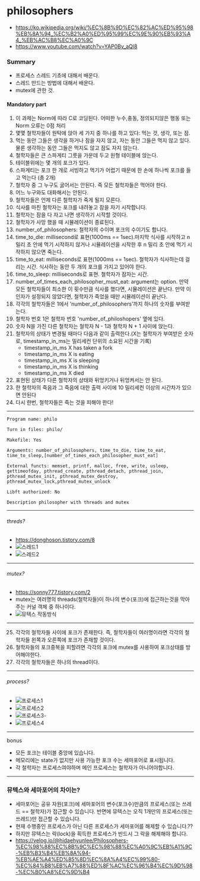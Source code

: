 # philosophers
- https://ko.wikipedia.org/wiki/%EC%8B%9D%EC%82%AC%ED%95%98%EB%8A%94_%EC%B2%A0%ED%95%99%EC%9E%90%EB%93%A4_%EB%AC%B8%EC%A0%9C
- https://www.youtube.com/watch?v=YAP0Bv_aQl8
### Summary
- 프로세스 스레드 기초에 대해서 배운다.
- 스레드 만드는 방법에 대해서 배운다.
- mutex에 관한 것.

#### Mandatory part

1. 이 과제는 Norm에 따라 C로 코딩된다. 어떠한 누수,충동, 정의되지않은 행동 또는 Norm 오류는 0점 처리 
2. 몇몇 철학자들이 원탁에 앉아 세 가지 중 하나를 하고 있다: 먹는 것, 생각, 또는 잠.
3. 먹는 동안 그들은 생각을 하거나 잠을 자지 않고, 자는 동안 그들은 먹지 않고 있다. 물론 생각하는 동안 그들은 먹지도 않고 잠도 자지 않는다.
4. 철학자들은 큰 스파게티 그릇을 가운데 두고 원형 테이블에 앉는다.
5. 테이블위에는 몇 개의 포크가 있다.
6. 스파게티는 포크 한 개로 서빙하고 먹기가 어렵기 때문에 한 손에 하나씩 포크를 들고 먹는다 (총 2개)
7. 철학자 중 그 누구도 굻어서는 안된다. 즉 모든 철학자들은 먹어야 한다.
8. 어느 누구와도 대화해서는 안된다.
9. 철학자들은 언제 다른 철학자가 죽게 될지 모른다.
10. 식사를 마친 철학자는 포크를 내려놓고 잠을 자기 시작합니다.
11. 철학자는 잠을 다 자고 나면 생각하기 시작할 것이다.
12. 철학자가 사망 했을 때 시뮬레이션이 종료된다.
13. number_of_philosophers: 철학자의 수이며 포크의 수이기도 합니다.
14. time_to_die: millisecond로 표현(1000ms == 1sec).마지막 식사를 시작하고 n 밀리 초 안에 먹기 시작하지 않거나 시뮬레이션을 시작한 후 n 밀리 초 안에 먹기 시작하지 않으면 죽는다.
15. time_to_eat: milliseconds로 표현(1000ms == 1sec). 철학자가 식사하는데 걸리는 시간. 식사하는 동안 두 개의 포크를 가지고 있어야 한다.
16. time_to_sleep: milliseconds로 표현. 철학자가 잠자는 시간.
17. number_of_times_each_philosopher_must_eat: argument는 option. 만약 모든 철학자들이 최소한 이 횟수만큼 식사를 했다면, 시뮬레이션은 끝난다. 만약 이 인자가 설정되지 않았다면, 철학자가 죽었을 때만 시뮬레이션이 끝난다.
18. 각각의 철학자들은 1에서 ’number_of_philosophers’까지 하나의 숫자를 부여받는다.
19. 철학자 번호 1은 철학자 번호 'number_of_philoshopers' 옆에 있다.
20. 숫자 N을 가진 다른 철학자는 철학자 N - 1과 철학자 N + 1 사이에 앉는다.
21. 철학자의 상태가 변경될 때마다 다음과 같이 출력한다.(X는 철학자가 부여받은 숫자로, timestamp_in_ms는 밀리세컨 단위의 소요된 시간을 기록)
    - timestamp_in_ms X has taken a fork
    - timestamp_in_ms X is eating
    - timestamp_in_ms X is sleeping
    - timestamp_in_ms X is thinking
    - timestamp_in_ms X died
22. 표현된 상태가 다른 철학자의 상태와 뒤엉키거나 뒤엉켜서는 안 된다.
23. 한 철학자의 죽음과 그 죽음에 대한 출력 사이에 10 밀리세컨 이상의 시간차가 있으면 안된다
24. 다시 한번, 철학자들은 죽는 것을 피해야 한다!
---
```
Program name: philo

Turn in files: philo/

Makefile: Yes

Arguments: number_of_philosophers, time_to_die, time_to_eat, time_to_sleep,[number_of_times_each_philosopher_must_eat]

External functs: memset, printf, malloc, free, write, usleep, gettimeofday, pthread_create, pthread_detach, pthread_join, pthread_mutex_init, pthread_mutex_destroy, pthread_mutex_lock,pthread_mutex_unlock

Libft authorized: No

Description philosopher with threads and mutex
```
---
###### threds?
- https://donghoson.tistory.com/8
- ![스레드1](https://user-images.githubusercontent.com/60500129/123378923-54558b80-d5c8-11eb-9fd6-e2eb346fff21.png)
- ![스레드2](https://user-images.githubusercontent.com/60500129/123378941-5881a900-d5c8-11eb-953e-31c73f37b90f.png)

---
###### mutex?
- https://sonny777.tistory.com/2
- mutex는 여러명의 threads(철학자들)이 하나의 변수(포크)에 접근하는것을 막아주는 커널 객체 중 하나이다.
- ![뮤텍스 작동방식](https://user-images.githubusercontent.com/60500129/123379122-a26a8f00-d5c8-11eb-8563-a55260caaed3.png)
---
25. 각각의 철학자들 사이에 포크가 존재한다. 즉, 철학자들이 여러명이라면 각각의 철학자들 왼쪽과 오른쪽에 포크가 존재할 것이다.
26. 철학자들의 포크중복을 피할려면 각각의 포크에 mutex를 사용하여 포크상태를 방어해야한다.
27. 각각의 철학자들은 하나의 thread이다.
---
###### process?
- ![프로세스1](https://user-images.githubusercontent.com/60500129/123379022-76e7a480-d5c8-11eb-9322-80c8fb1ea65e.png)
- ![프로세스2](https://user-images.githubusercontent.com/60500129/123379027-78b16800-d5c8-11eb-8d0a-1b960d3f663c.png)
- ![프로세스3](https://user-images.githubusercontent.com/60500129/123379033-7a7b2b80-d5c8-11eb-8ad1-f1e2f26444c6.png)- 
- ![프로세스4](https://user-images.githubusercontent.com/60500129/123379042-7c44ef00-d5c8-11eb-8e43-50259d202c73.png)
---
bonus
- 모든 포크는 테이블 중앙에 있습니다.
- 메모리에는 state가 없지만 사용 가능한 포크 수는 세마포어로 표시됩니다.
- 각 철학자는 프로세스여야하며 메인 프로세스는 철학자가 아니어야합니다.
---
### 뮤텍스와 세마포어의 차이는?
- 세마포어는 공유 자원(포크)에 세마포어의 변수(포크수)만큼의 프로세스(또는 쓰레드 == 철학자)가 접근할 수 있습니다. 반면에 뮤텍스는 오직 1개만의 프로세스(또는 쓰레드)만 접근할 수 있습니다.
- 현재 수행중인 프로세스가 아닌 다른 프로세스가 세마포어를 해제할 수 있습니다.?? 
- 하지만 뮤텍스는 락(lock)을 획득한 프로세스가 반드시 그 락을 해제해야 합니다.
- https://velog.io/@hidaehyunlee/Philosophers-%EC%98%88%EC%8B%9C%EC%98%88%EC%A0%9C%EB%A1%9C-%EB%B3%B4%EB%8A%94-%EB%AE%A4%ED%85%8D%EC%8A%A4%EC%99%80-%EC%84%B8%EB%A7%88%ED%8F%AC%EC%96%B4%EC%9D%98-%EC%B0%A8%EC%9D%B4
